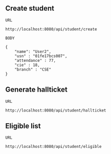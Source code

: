 ## Create student

    URL

    http://localhost:8080/api/student/create

    BODY

    {
        "name": "User2",
        "usn" : "01fe17bcs007",
        "attendance" : 77,
        "cie" : 18,
        "branch" : "CSE"
    }

## Generate hallticket

    URL

    http://localhost:8080/api/student/hallticket

## Eligible list

    URL

    http://localhost:8080/api/student/eligible
